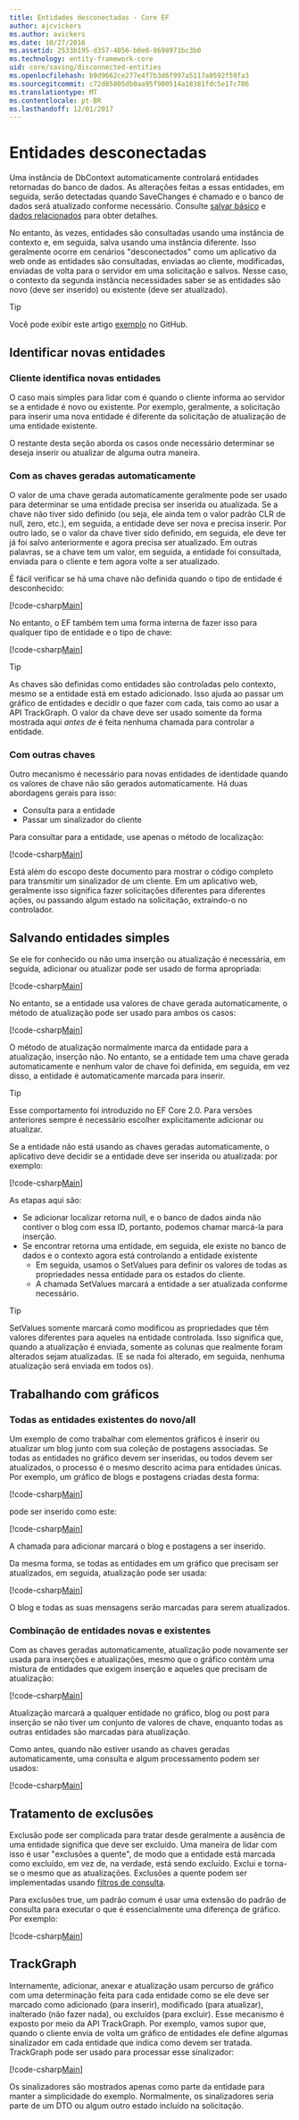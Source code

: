 ```yaml
---
title: Entidades desconectadas - Core EF
author: ajcvickers
ms.author: avickers
ms.date: 10/27/2016
ms.assetid: 2533b195-d357-4056-b0e0-8698971bc3b0
ms.technology: entity-framework-core
uid: core/saving/disconnected-entities
ms.openlocfilehash: b9d9662ce277e4f7b3d6f997a5117a0592f59fa3
ms.sourcegitcommit: c72d85805db0aa95f980514a18381fdc5e17c786
ms.translationtype: MT
ms.contentlocale: pt-BR
ms.lasthandoff: 12/01/2017
---
```

# <a name="disconnected-entities"></a>Entidades desconectadas

Uma instância de DbContext automaticamente controlará entidades retornadas do banco de dados. As alterações feitas a essas entidades, em seguida, serão detectadas quando SaveChanges é chamado e o banco de dados será atualizado conforme necessário. Consulte [salvar básico](basic.md) e [dados relacionados](related-data.md) para obter detalhes.

No entanto, às vezes, entidades são consultadas usando uma instância de contexto e, em seguida, salva usando uma instância diferente. Isso geralmente ocorre em cenários "desconectados" como um aplicativo da web onde as entidades são consultadas, enviadas ao cliente, modificadas, enviadas de volta para o servidor em uma solicitação e salvos. Nesse caso, o contexto da segunda instância necessidades saber se as entidades são novo (deve ser inserido) ou existente (deve ser atualizado).

> [!TIP]  
> Você pode exibir este artigo [exemplo](https://github.com/aspnet/EntityFramework.Docs/tree/master/samples/core/Saving/Saving/Disconnected/) no GitHub.

## <a name="identifying-new-entities"></a>Identificar novas entidades

### <a name="client-identifies-new-entities"></a>Cliente identifica novas entidades

O caso mais simples para lidar com é quando o cliente informa ao servidor se a entidade é novo ou existente. Por exemplo, geralmente, a solicitação para inserir uma nova entidade é diferente da solicitação de atualização de uma entidade existente.

O restante desta seção aborda os casos onde necessário determinar se deseja inserir ou atualizar de alguma outra maneira.

### <a name="with-auto-generated-keys"></a>Com as chaves geradas automaticamente

O valor de uma chave gerada automaticamente geralmente pode ser usado para determinar se uma entidade precisa ser inserida ou atualizada. Se a chave não tiver sido definido (ou seja, ele ainda tem o valor padrão CLR de null, zero, etc.), em seguida, a entidade deve ser nova e precisa inserir. Por outro lado, se o valor da chave tiver sido definido, em seguida, ele deve ter já foi salvo anteriormente e agora precisa ser atualizado. Em outras palavras, se a chave tem um valor, em seguida, a entidade foi consultada, enviada para o cliente e tem agora volte a ser atualizado.

É fácil verificar se há uma chave não definida quando o tipo de entidade é desconhecido:

[!code-csharp[Main](../../../samples/core/Saving/Saving/Disconnected/Sample.cs#IsItNewSimple)]

No entanto, o EF também tem uma forma interna de fazer isso para qualquer tipo de entidade e o tipo de chave:

[!code-csharp[Main](../../../samples/core/Saving/Saving/Disconnected/Sample.cs#IsItNewGeneral)]

> [!TIP]  
> As chaves são definidas como entidades são controladas pelo contexto, mesmo se a entidade está em estado adicionado. Isso ajuda ao passar um gráfico de entidades e decidir o que fazer com cada, tais como ao usar a API TrackGraph. O valor da chave deve ser usado somente da forma mostrada aqui _antes de_ é feita nenhuma chamada para controlar a entidade.

### <a name="with-other-keys"></a>Com outras chaves

Outro mecanismo é necessário para novas entidades de identidade quando os valores de chave não são gerados automaticamente. Há duas abordagens gerais para isso:
 * Consulta para a entidade
 * Passar um sinalizador do cliente

Para consultar para a entidade, use apenas o método de localização:

[!code-csharp[Main](../../../samples/core/Saving/Saving/Disconnected/Sample.cs#IsItNewQuery)]

Está além do escopo deste documento para mostrar o código completo para transmitir um sinalizador de um cliente. Em um aplicativo web, geralmente isso significa fazer solicitações diferentes para diferentes ações, ou passando algum estado na solicitação, extraindo-o no controlador.

## <a name="saving-single-entities"></a>Salvando entidades simples

Se ele for conhecido ou não uma inserção ou atualização é necessária, em seguida, adicionar ou atualizar pode ser usado de forma apropriada:

[!code-csharp[Main](../../../samples/core/Saving/Saving/Disconnected/Sample.cs#InsertAndUpdateSingleEntity)]

No entanto, se a entidade usa valores de chave gerada automaticamente, o método de atualização pode ser usado para ambos os casos:

[!code-csharp[Main](../../../samples/core/Saving/Saving/Disconnected/Sample.cs#InsertOrUpdateSingleEntity)]

O método de atualização normalmente marca da entidade para a atualização, inserção não. No entanto, se a entidade tem uma chave gerada automaticamente e nenhum valor de chave foi definida, em seguida, em vez disso, a entidade é automaticamente marcada para inserir.

> [!TIP]  
> Esse comportamento foi introduzido no EF Core 2.0. Para versões anteriores sempre é necessário escolher explicitamente adicionar ou atualizar.

Se a entidade não está usando as chaves geradas automaticamente, o aplicativo deve decidir se a entidade deve ser inserida ou atualizada: por exemplo:

[!code-csharp[Main](../../../samples/core/Saving/Saving/Disconnected/Sample.cs#InsertOrUpdateSingleEntityWithFind)]

As etapas aqui são:
* Se adicionar localizar retorna null, e o banco de dados ainda não contiver o blog com essa ID, portanto, podemos chamar marcá-la para inserção.
* Se encontrar retorna uma entidade, em seguida, ele existe no banco de dados e o contexto agora está controlando a entidade existente
  * Em seguida, usamos o SetValues para definir os valores de todas as propriedades nessa entidade para os estados do cliente.
  * A chamada SetValues marcará a entidade a ser atualizada conforme necessário.

> [!TIP]  
> SetValues somente marcará como modificou as propriedades que têm valores diferentes para aqueles na entidade controlada. Isso significa que, quando a atualização é enviada, somente as colunas que realmente foram alterados sejam atualizadas. (E se nada foi alterado, em seguida, nenhuma atualização será enviada em todos os).

## <a name="working-with-graphs"></a>Trabalhando com gráficos

### <a name="all-newall-existing-entities"></a>Todas as entidades existentes do novo/all

Um exemplo de como trabalhar com elementos gráficos é inserir ou atualizar um blog junto com sua coleção de postagens associadas. Se todas as entidades no gráfico devem ser inseridas, ou todos devem ser atualizados, o processo é o mesmo descrito acima para entidades únicas. Por exemplo, um gráfico de blogs e postagens criadas desta forma:

[!code-csharp[Main](../../../samples/core/Saving/Saving/Disconnected/Sample.cs#CreateBlogAndPosts)]

pode ser inserido como este:

[!code-csharp[Main](../../../samples/core/Saving/Saving/Disconnected/Sample.cs#InsertGraph)]

A chamada para adicionar marcará o blog e postagens a ser inserido.

Da mesma forma, se todas as entidades em um gráfico que precisam ser atualizados, em seguida, atualização pode ser usada:

[!code-csharp[Main](../../../samples/core/Saving/Saving/Disconnected/Sample.cs#UpdateGraph)]

O blog e todas as suas mensagens serão marcadas para serem atualizados.

### <a name="mix-of-new-and-existing-entities"></a>Combinação de entidades novas e existentes

Com as chaves geradas automaticamente, atualização pode novamente ser usada para inserções e atualizações, mesmo que o gráfico contém uma mistura de entidades que exigem inserção e aqueles que precisam de atualização:

[!code-csharp[Main](../../../samples/core/Saving/Saving/Disconnected/Sample.cs#InsertOrUpdateGraph)]

Atualização marcará a qualquer entidade no gráfico, blog ou post para inserção se não tiver um conjunto de valores de chave, enquanto todas as outras entidades são marcadas para atualização.

Como antes, quando não estiver usando as chaves geradas automaticamente, uma consulta e algum processamento podem ser usados:

[!code-csharp[Main](../../../samples/core/Saving/Saving/Disconnected/Sample.cs#InsertOrUpdateGraphWithFind)]

## <a name="handling-deletes"></a>Tratamento de exclusões

Exclusão pode ser complicada para tratar desde geralmente a ausência de uma entidade significa que deve ser excluído. Uma maneira de lidar com isso é usar "exclusões a quente", de modo que a entidade está marcada como excluído, em vez de, na verdade, está sendo excluído. Exclui e torna-se o mesmo que as atualizações. Exclusões a quente podem ser implementadas usando [filtros de consulta](xref:core/querying/filters).

Para exclusões true, um padrão comum é usar uma extensão do padrão de consulta para executar o que é essencialmente uma diferença de gráfico. Por exemplo:

[!code-csharp[Main](../../../samples/core/Saving/Saving/Disconnected/Sample.cs#InsertUpdateOrDeleteGraphWithFind)]

## <a name="trackgraph"></a>TrackGraph

Internamente, adicionar, anexar e atualização usam percurso de gráfico com uma determinação feita para cada entidade como se ele deve ser marcado como adicionado (para inserir), modificado (para atualizar), inalterado (não fazer nada), ou excluídos (para excluir). Esse mecanismo é exposto por meio da API TrackGraph. Por exemplo, vamos supor que, quando o cliente envia de volta um gráfico de entidades ele define algumas sinalizador em cada entidade que indica como devem ser tratada. TrackGraph pode ser usado para processar esse sinalizador:

[!code-csharp[Main](../../../samples/core/Saving/Saving/Disconnected/Sample.cs#TrackGraph)]

Os sinalizadores são mostrados apenas como parte da entidade para manter a simplicidade do exemplo. Normalmente, os sinalizadores seria parte de um DTO ou algum outro estado incluído na solicitação.
